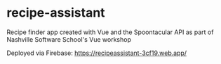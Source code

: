 # recipe-assistant
Recipe finder app created with Vue and the Spoontacular API as part of Nashville Software School's Vue workshop

Deployed via Firebase:
https://recipeassistant-3cf19.web.app/
